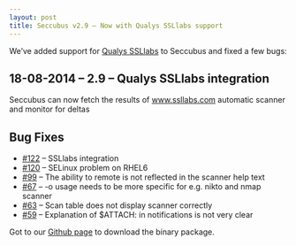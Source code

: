 ```yaml
---
layout: post
title: Seccubus v2.9 – Now with Qualys SSLlabs support
---
```

We’ve added support for [Qualys SSLlabs](https://www.ssllabs.com) to Seccubus
and fixed a few bugs:

18-08-2014 – 2.9 – Qualys SSLlabs integration  
---  
Seccubus can now fetch the results of www.ssllabs.com automatic scanner and
monitor for deltas

Bug Fixes  
---  
* [#122](https://github.com/schubergphilis/Seccubus_v2/issues/122) – SSLlabs integration  
* [#120](https://github.com/schubergphilis/Seccubus_v2/issues/120) – SELinux problem on RHEL6  
* [#99](https://github.com/schubergphilis/Seccubus_v2/issues/99) – The ability to remote is not reflected in the scanner help text  
* [#67](https://github.com/schubergphilis/Seccubus_v2/issues/67) – -o usage needs to be more specific for e.g. nikto and nmap scanner  
* [#63](https://github.com/schubergphilis/Seccubus_v2/issues/63) – Scan table does not display scanner correctly  
* [#59](https://github.com/schubergphilis/Seccubus_v2/issues/59) – Explanation of $ATTACH: in notifications is not very clear

Got to our [Github
page](https://github.com/schubergphilis/Seccubus_v2/releases) to download the
binary package.

